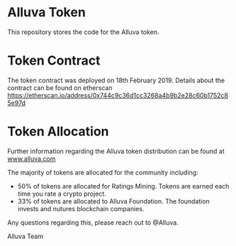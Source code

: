 # Alluva Token

This repository stores the code for the Alluva token.


# Token Contract

The token contract was deployed on 18th February 2019. Details about the contract can be found on etherscan
https://etherscan.io/address/0x744c9c36d1cc3268a4b9b2e28c60b1752c85e97d

# Token Allocation

Further information regarding the Alluva token distribution can be found at www.alluva.com

The majority of tokens are allocated for the community including:
- 50% of tokens are allocated for Ratings Mining. Tokens are earned each time you rate a crypto project. 
- 33% of tokens are allocated to Alluva Foundation. The foundation invests and nutures blockchain companies. 



Any questions regarding this, please reach out to @Alluva.

Alluva Team
